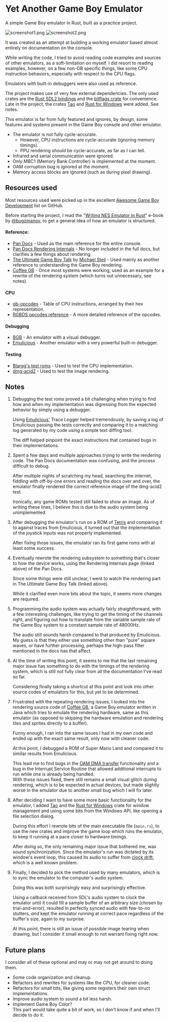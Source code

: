 ﻿# Yet Another Game Boy Emulator

A simple Game Boy emulator in Rust, built as a practice project.

![screenshot1.png](.github%2Fscreenshot1.png)
![screenshot2.png](.github%2Fscreenshot2.png)

It was created as an attempt at building a working emulator based almost entirely on documentation on the console.

While writing the code, I tried to avoid reading code examples and sources of other emulators, as a soft-limitation on myself. 
I did resort to reading examples, however, on a few non-GB specific things, like some CPU instruction behaviors, especially with respect to the CPU flags.

Emulators with built-in debuggers were also used as reference.

The project makes use of very few external dependencies. The only used crates are the [Rust SDL2 bindings](https://github.com/Rust-SDL2/rust-sdl2) 
and the [bitflags crate](https://docs.rs/bitflags/latest/bitflags/) for convenience.  
Late in the project, the crates [Tao](https://github.com/tauri-apps/tao) and [Rust for Windows](https://github.com/microsoft/windows-rs) were added. See notes.

This emulator is far from fully featured and ignores, by design, some features and systems present in the Game Boy console
and other emulator.

- The emulator is not fully cycle-accurate.
  - However, CPU instructions are cycle-accurate (ignoring memory timings).
  - PPU rendering _should_ be cycle-accurate, as far as I can tell.
- Infrared and serial communication were ignored.
- Only MBC1 (Memory Bank Controller) is implemented at the moment.
- OAM corruption bug is ignored at the moment.
- Memory access blocks are ignored (such as during pixel drawing).

## Resources used

Most resources used were picked up in the excellent [Awesome Game Boy Development](https://github.com/gbdev/awesome-gbdev) list on GitHub.

Before starting the project, I read the "[Writing NES Emulator in Rust](https://bugzmanov.github.io/nes_ebook/)" e-book 
by [@bugzmanov](https://github.com/bugzmanov/), to get a general idea of how an emulator is structured.

#### Reference:
- [Pan Docs](https://gbdev.github.io/pandocs/) - Used as the main reference for the entire console.
- [Pan Docs Rendering Internals](https://github.com/gbdev/pandocs/blob/bbdc0ef79ba46dcc8183ad788b651ae25b52091d/src/Rendering_Internals.md) - No longer included in the full docs, but clarifies a few things about rendering.
- [The Ultimate Game Boy Talk](https://media.ccc.de/v/33c3-8029-the_ultimate_game_boy_talk) by [Michael Steil](https://github.com/mist64) - Used mainly as another reference to understanding the Game Boy rendering.
- [Coffee GB](https://github.com/trekawek/coffee-gb) - Once most systems were working, used as an example for a rewrite of the rendering system (which turns out unnecessary, see notes).

#### CPU
- [gb-opcodes](https://gbdev.github.io/gb-opcodes/optables/) - Table of CPU instructions, arranged by their hex representation.
- [RGBDS opcodes reference](https://rgbds.gbdev.io/docs/gbz80.7) - A more detailed reference of the opcodes.

#### Debugging
- [BGB](https://bgb.bircd.org/) - An emulator with a visual debugger.
- [Emulicious](https://emulicious.net/) - Another emulator with a very powerful built-in debugger.

#### Testing
- [Blargg's test roms](http://gbdev.gg8.se/files/roms/blargg-gb-tests/) - Used to test the CPU implementation.
- [dmg-acid2](https://github.com/mattcurrie/dmg-acid2) - Used to test the image rendering.

## Notes

1. Debugging the test roms proved a bit challenging when trying to find how and when my implementation was digressing
   from the expected behavior by simply using a debugger.

   Using [Emulicious'](https://emulicious.net/) Trace Logger helped tremendously, by saving a log of Emulicious 
   passing the tests correctly and comparing it to a matching log generated by my code using a simple text diffing tool.
   
   The diff helped pinpoint the exact instructions that contained bugs in their implementations.
2. Spent a few days and multiple approaches trying to write the rendering code. The Pan Docs documentation was confusing,
   and the process difficult to debug.
   
   After multiple nights of scratching my head, searching the internet, fiddling with off-by-one errors and reading the 
   docs over and over, the emulator finally rendered the correct reference image of the dmg-acid2 test.
   
   Ironically, any game ROMs tested still failed to show an image. As of writing these lines, I believe this is due to
   the audio system being unimplemented.
3. After debugging the emulator's run on a ROM of [Tetris](https://en.wikipedia.org/wiki/Tetris_(Game_Boy_video_game)) 
   and comparing it to against traces from Emulicious, it turned out that the implementation of the joystick inputs was
   not properly implemented.  
   
   After fixing those issues, the emulator ran its first game roms with at least some success.
4. Eventually rewrote the rendering subsystem to something that's closer to how the device works, 
   using the Rendering Internals page (linked above) of the Pan Docs. 
   
   Since some things were still unclear, I went to watch the rendering part in The Ultimate Game Boy Talk (linked above).
   
   While it clarified even more bits about the topic, it seems more changes are required.
5. Programming the audio system was actually fairly straightforward, with a few interesting challenges, like trying to
   get the timing of the channels right, and figuring out how to translate from the variable sample rate of the Game Boy 
   system to a constant sample rate of 48000Hz.
   
   The audio still sounds harsh compared to that produced by Emulicious. My guess is that they either use something 
   other than "pure" square waves, or have further processing, perhaps the high-pass filter mentioned in the docs has 
   that affect.
6. At the time of writing this point, it seems to me that the last remaining major issue has something to do with the 
   timings of the rendering system, which is still not fully clear from all the documentation I've read so far.
   
   Considering finally taking a shortcut at this point and look into other source codes of emulators for this, but 
   yet to be determined.
7. Frustrated with the repeating rendering issues, I looked into the rendering source code of [Coffee GB](https://github.com/trekawek/coffee-gb),
   a Game Boy emulator written in Java which tries to emulate the rendering hardware, 
   same as this emulator (as opposed to skipping the hardware emulation and rendering tiles and sprites directly to a buffer).
   
   Funny enough, I ran into the same issues I had in my own code and ended up with the exact same result, only now with 
   cleaner code.
   
   At this point, I debugged a ROM of Super Mario Land and compared it to similar results from Emulicious.

   This lead me to find bugs in the [OAM DMA transfer](https://gbdev.io/pandocs/OAM_DMA_Transfer.html) functionality and
   a bug in the Interrupt Service Routine that allowed additional interrupts to run while one is already being handled.  
   With those issues fixed, there still remains a small visual glitch during rendering, which is to be expected 
   in actual devices, but made slightly worse in the emulator due to another small bug which I will fix later.
8. After deciding I want to have some more basic functionality for the emulator, 
   I added [Tao](https://github.com/tauri-apps/tao) and the [Rust for Windows](https://github.com/microsoft/windows-rs) 
   crate for window management and using some bits from the Windows API, like opening a file selection dialog.
   
   During this effort I rewrote bits of the main executable file (`main.rs`), to use the new crates and improve the game
   loop which runs the emulator, to keep it running at a pace closer to hardware timings.
   
   After doing so, the only remaining major issue that bothered me, was sound synchronization. Since the emulator's run 
   was dictated by its window's event loop, this caused its audio to suffer from [clock drift](https://en.wikipedia.org/wiki/Clock_drift),
   which is a well known problem.
9. Finally, I decided to pick the method used by many emulators, which is to sync the emulator to the computer's audio
   system.
   
   Doing this was both surprisingly easy and surprisingly effective.
   
   Using a callback received from SDL's audio system to clock the emulator until it could fill a sample buffer 
   of an arbitrary size (chosen by trial-and-error), resulted in perfectly synced audio with few-to-no stutters,
   _and_ kept the emulator running at correct pace regardless of the buffer's size, again to my surprise.
   
   At this point, there is still an issue of possible image tearing when drawing, but I consider it small enough to not
   warrant fixing right now.

## Future plans

I consider all of these optional and may or may not get around to doing them.

- Some code organization and cleanup.
- Refactors and rewrites for systems like the CPU, for cleaner code.
- Refactors for small bits, like giving some registers their own struct implementations.
- Improve audio system to sound a bit less harsh.
- Implement Game Boy Color?   
  This part would take quite a bit of work, so I don't know if and when I'll decide to do it.
